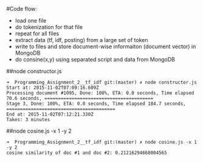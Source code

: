 #Code flow:

- load one file
- do tokenization for that file
- repeat for all files
- extract data (tf, idf, posting) from a large set of token
- write to files and store document-wise informaiton (document vector) in MongoDB
- do consine(x,y) using separated script and data from MongoDB

##node constructor.js
``` shell
➜  Programming_Assignment_2__tf_idf git:(master) ✗ node constructor.js
Start at: 2015-11-02T07:09:16.609Z
Processing document #1095, Done: 100%, ETA: 0.0 seconds, Time elapsed 70.6 seconds, ========================================
Stage 3, Done: 100%, ETA: 0.0 seconds, Time elapsed 184.7 seconds, ========================================
End at: 2015-11-02T07:12:21.330Z
Takes: 3 minutes
```

##node cosine.js -x 1 -y 2
``` shell
➜  Programming_Assignment_2__tf_idf git:(master) ✗ node cosine.js -x 1 -y 2
cosine similarity of doc #1 and doc #2: 0.21216294668004565
```
